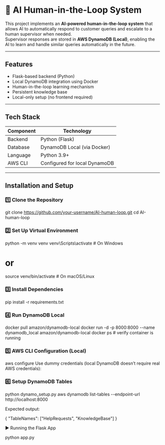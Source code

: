 # 🧠 AI Human-in-the-Loop System

This project implements an **AI-powered human-in-the-loop system** that allows AI to automatically respond to customer queries and escalate to a human supervisor when needed.  
Supervisor responses are stored in **AWS DynamoDB (Local)**, enabling the AI to learn and handle similar queries automatically in the future.

---

##  Features

- Flask-based backend (Python)
- Local DynamoDB integration using Docker
- Human-in-the-loop learning mechanism
- Persistent knowledge base
- Local-only setup (no frontend required)

---

##  Tech Stack

| Component | Technology |
|------------|-------------|
| Backend | Python (Flask) |
| Database | DynamoDB Local (via Docker) |
| Language | Python 3.9+ |
| AWS CLI | Configured for local DynamoDB |

---

##  Installation and Setup

### 1️⃣ Clone the Repository

git clone https://github.com/your-username/AI-human-loop.git
cd AI-human-loop


### 2️⃣ Set Up Virtual Environment
python -m venv venv
venv\Scripts\activate      # On Windows
# or
source venv/bin/activate   # On macOS/Linux


### 3️⃣ Install Dependencies

pip install -r requirements.txt


### 4️⃣ Run DynamoDB Local

docker pull amazon/dynamodb-local
docker run -d -p 8000:8000 --name dynamodb_local amazon/dynamodb-local
docker ps   # verify container is running


### 5️⃣ AWS CLI Configuration (Local)

aws configure
Use dummy credentials (local DynamoDB doesn’t require real AWS credentials):


### 6️⃣ Setup DynamoDB Tables

python dynamo_setup.py
aws dynamodb list-tables --endpoint-url http://localhost:8000


Expected output:

{ "TableNames": ["HelpRequests", "KnowledgeBase"] }

▶️ Running the Flask App

python app.py
